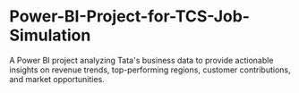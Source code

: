 # Power-BI-Project-for-TCS-Job-Simulation
A Power BI project analyzing Tata's business data to provide actionable insights on revenue trends, top-performing regions, customer contributions, and market opportunities.
